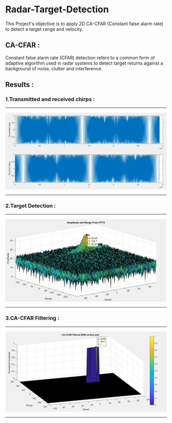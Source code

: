 # Radar-Target-Detection

This Project's objective is to apply 2D CA-CFAR (Constant false alarm rate) to detect a target range and velocity.

## CA-CFAR :
Constant false alarm rate (CFAR) detection refers to a common form of adaptive algorithm used in radar systems to detect target returns against a background of noise, clutter and interference.

## Results :

### 1.Transmitted and received chirps :
---------------------------------------
![GitHub Logo](/Images/1.JPG)

---------------------------------------
### 2.Target Detection :
--------------------------------------
![GitHub Logo](/Images/2.JPG)

--------------------------------------
### 3.CA-CFAR Filtering : 
--------------------------------------
![GitHub Logo](/Images/3.JPG)

-----------------------------------
